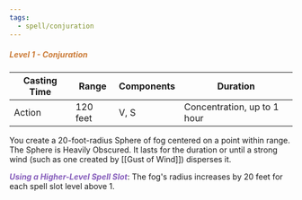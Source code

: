 ```yaml
---
tags:
  - spell/conjuration
---
```

##### *<span style="color:rgb(203, 123, 55)">Level 1 - Conjuration</span>*

|Casting Time|Range|Components|Duration|
|---|---|---|---|
|Action|120 feet|V, S|Concentration, up to 1 hour|


You create a 20-foot-radius Sphere of fog centered on a point within range. The Sphere is Heavily Obscured. It lasts for the duration or until a strong wind (such as one created by [[Gust of Wind]]) disperses it. 

***<span style="color:rgb(134, 93, 187)">Using a Higher-Level Spell Slot</span>***: The fog's radius increases by 20 feet for each spell slot level above 1.